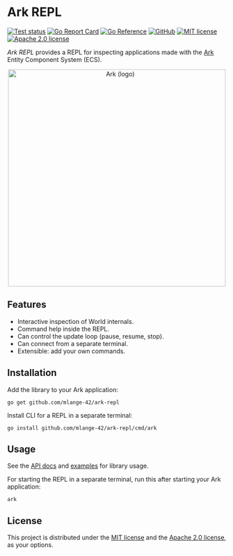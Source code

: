 # Ark REPL

[![Test status](https://img.shields.io/github/actions/workflow/status/mlange-42/ark-repl/tests.yml?branch=main&label=Tests&logo=github)](https://github.com/mlange-42/ark-repl/actions/workflows/tests.yml)
[![Go Report Card](https://goreportcard.com/badge/github.com/mlange-42/ark-repl)](https://goreportcard.com/report/github.com/mlange-42/ark-repl)
[![Go Reference](https://pkg.go.dev/badge/github.com/mlange-42/ark-repl.svg)](https://pkg.go.dev/github.com/mlange-42/ark-repl)
[![GitHub](https://img.shields.io/badge/github-repo-blue?logo=github)](https://github.com/mlange-42/ark-repl)
[![MIT license](https://img.shields.io/badge/MIT-brightgreen?label=license)](https://github.com/mlange-42/ark-repl/blob/main/LICENSE-MIT)
[![Apache 2.0 license](https://img.shields.io/badge/Apache%202.0-brightgreen?label=license)](https://github.com/mlange-42/ark-repl/blob/main/LICENSE-APACHE)

*Ark REPL* provides a REPL for inspecting applications made with the [Ark](https://github.com/mlange-42/ark) Entity Component System (ECS).

<div align="center">

<a href="https://github.com/mlange-42/ark">
<img src="https://github.com/user-attachments/assets/4bbe57c6-2e16-43be-ad5e-0cf26c220f21" alt="Ark (logo)" width="500px" />
</a>

</div>

## Features

- Interactive inspection of World internals.
- Command help inside the REPL.
- Can control the update loop (pause, resume, stop).
- Can connect from a separate terminal.
- Extensible: add your own commands.

## Installation

Add the library to your Ark application:

```
go get github.com/mlange-42/ark-repl
```

Install CLI for a REPL in a separate terminal:

```
go install github.com/mlange-42/ark-repl/cmd/ark
```

## Usage

See the [API docs](https://pkg.go.dev/github.com/mlange-42/ark-repl) and [examples](https://github.com/mlange-42/ark-repl/tree/main/examples) for library usage.

For starting the REPL in a separate terminal, run this after starting your Ark application:

```
ark
```

## License

This project is distributed under the [MIT license](./LICENSE-MIT) and the [Apache 2.0 license](./LICENSE-APACHE), as your options.